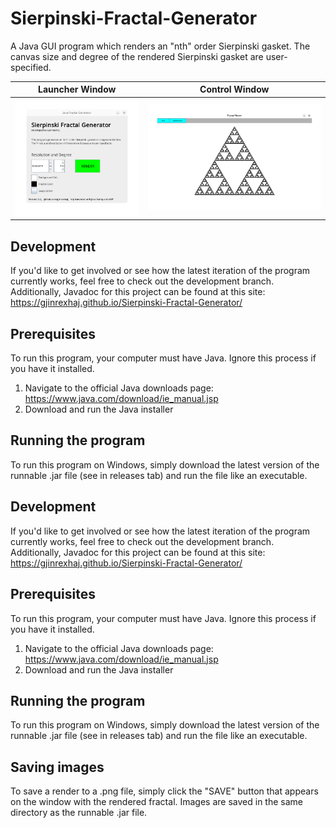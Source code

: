 # Sierpinski-Fractal-Generator
A Java GUI program which renders an "nth" order Sierpinski gasket. The canvas size and degree of the rendered Sierpinski gasket are user-specified.


Launcher Window            |  Control Window
:-------------------------:|:-------------------------:
![image](readme-docs/Launcher.png)  | ![image](readme-docs/Control.png)

## Development
If you'd like to get involved or see how the latest iteration of the program currently works, feel free to check out the development branch.
Additionally, Javadoc for this project can be found at this site: https://gjinrexhaj.github.io/Sierpinski-Fractal-Generator/

## Prerequisites
To run this program, your computer must have Java. Ignore this process if you have it installed.

1. Navigate to the official Java downloads page: https://www.java.com/download/ie_manual.jsp
2. Download and run the Java installer

## Running the program
To run this program on Windows, simply download the latest version of the runnable .jar file (see in releases tab) and run the file like an executable.


## Development
If you'd like to get involved or see how the latest iteration of the program currently works, feel free to check out the development branch.
Additionally, Javadoc for this project can be found at this site: https://gjinrexhaj.github.io/Sierpinski-Fractal-Generator/

## Prerequisites
To run this program, your computer must have Java. Ignore this process if you have it installed.

1. Navigate to the official Java downloads page: https://www.java.com/download/ie_manual.jsp
2. Download and run the Java installer

## Running the program
To run this program on Windows, simply download the latest version of the runnable .jar file (see in releases tab) and run the file like an executable.


## Saving images
To save a render to a .png file, simply click the "SAVE" button that appears on the window with the rendered fractal. Images are saved in the same directory as the runnable .jar file.

